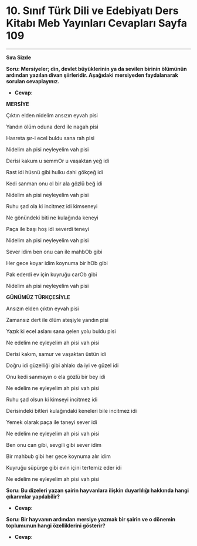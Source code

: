 # 10. Sınıf Türk Dili ve Edebiyatı Ders Kitabı Meb Yayınları Cevapları Sayfa 109

---

**Sıra Sizde**

**Soru: Mersiyeler; din, devlet büyüklerinin ya da sevilen birinin ölümünün ardından yazılan divan şiirleridir. Aşağıdaki mersiyeden faydalanarak sorulan cevaplayınız.**

-   **Cevap**:

**MERSİYE**

Çıktın elden nidelim ansızın eyvah pisi

 Yandın ölüm oduna derd ile nagah pisi

 Hasreta şır-i ecel buldu sana rah pisi

 Nidelim ah pisi neyleyelim vah pisi

Derisi kakum u semmOr u vaşaktan yeğ idi

 Rast idi hüsnü gibi hulku dahi gökçeğ idi

 Kedi sanman onu ol bir ala gözlü beğ idi

 Nidelim ah pisi neyleyelim vah pisi

Ruhu şad ola ki incitmez idi kimseneyi

 Ne gönündeki biti ne kulağında keneyi

 Paça ile başı hoş idi severdi teneyi

 Nidelim ah pisi neyleyelim vah pisi

Sever idim ben onu can ile mahbOb gibi

 Her gece koyar idim koynuma bir hOb gibi

 Pak ederdi ev için kuyruğu carOb gibi

 Nidelim ah pisi neyleyelim vah pisi

**GÜNÜMÜZ TÜRKÇESİYLE**

Ansızın elden çıktın eyvah pisi

 Zamansız dert ile ölüm ateşiyle yandın pisi

 Yazık ki ecel aslanı sana gelen yolu buldu pisi

 Ne edelim ne eyleyelim ah pisi vah pisi

Derisi kakım, samur ve vaşaktan üstün idi

 Doğru idi güzelliği gibi ahlakı da iyi ve güzel idi

 Onu kedi sanmayın o ela gözlü bir bey idi

 Ne edelim ne eyleyelim ah pisi vah pisi

Ruhu şad olsun ki kimseyi incitmez idi

 Derisindeki bitleri kulağındaki keneleri bile incitmez idi

 Yemek olarak paça ile taneyi sever idi

 Ne edelim ne eyleyelim ah pisi vah pisi

Ben onu can gibi, sevgili gibi sever idim

 Bir mahbub gibi her gece koynuma alır idim

 Kuyruğu süpürge gibi evin içini tertemiz eder idi

 Ne edelim ne eyleyelim ah pisi vah pisi

**Soru: Bu dizeleri yazan şairin hayvanlara ilişkin duyarlılığı hakkında hangi çıkarımlar yapılabilir?**

-   **Cevap**:

**Soru: Bir hayvanın ardından mersiye yazmak bir şairin ve o dönemin toplumunun hangi özelliklerini gösterir?**

-   **Cevap**: